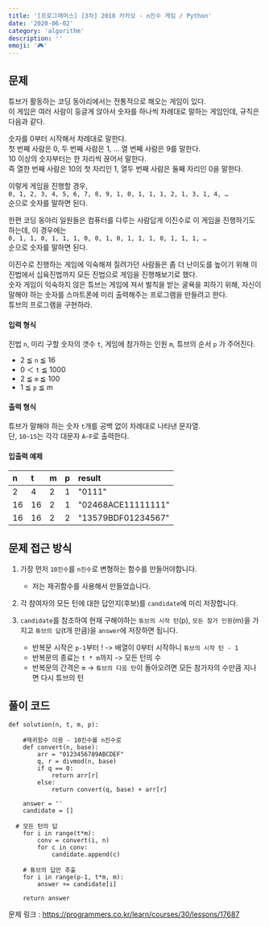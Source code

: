 ```yaml
---
title: '[프로그래머스] [3차] 2018 카카오 - n진수 게임 / Python'
date: '2020-06-02'
category: 'algorithm'
description: ''
emoji: '🎮'
---
```


## 문제

튜브가 활동하는 코딩 동아리에서는 전통적으로 해오는 게임이 있다.  
이 게임은 여러 사람이 둥글게 앉아서 숫자를 하나씩 차례대로 말하는 게임인데, 규칙은 다음과 같다.

숫자를 0부터 시작해서 차례대로 말한다.  
첫 번째 사람은 0, 두 번째 사람은 1, … 열 번째 사람은 9를 말한다.  
10 이상의 숫자부터는 한 자리씩 끊어서 말한다.  
즉 열한 번째 사람은 10의 첫 자리인 1, 열두 번째 사람은 둘째 자리인 0을 말한다.

이렇게 게임을 진행할 경우,  
`0, 1, 2, 3, 4, 5, 6, 7, 8, 9, 1, 0, 1, 1, 1, 2, 1, 3, 1, 4, …`  
순으로 숫자를 말하면 된다.

한편 코딩 동아리 일원들은 컴퓨터를 다루는 사람답게 이진수로 이 게임을 진행하기도 하는데, 이 경우에는  
`0, 1, 1, 0, 1, 1, 1, 0, 0, 1, 0, 1, 1, 1, 0, 1, 1, 1, …`  
순으로 숫자를 말하면 된다.

이진수로 진행하는 게임에 익숙해져 질려가던 사람들은 좀 더 난이도를 높이기 위해 이진법에서 십육진법까지 모든 진법으로 게임을 진행해보기로 했다.  
숫자 게임이 익숙하지 않은 튜브는 게임에 져서 벌칙을 받는 굴욕을 피하기 위해, 자신이 말해야 하는 숫자를 스마트폰에 미리 출력해주는 프로그램을 만들려고 한다.  
튜브의 프로그램을 구현하라.

#### 입력 형식

진법 `n`, 미리 구할 숫자의 갯수 `t`, 게임에 참가하는 인원 `m`, 튜브의 순서 `p` 가 주어진다.

- 2 ≦ `n` ≦ 16
- 0 ＜ `t` ≦ 1000
- 2 ≦ `m` ≦ 100
- 1 ≦ `p` ≦ m

#### 출력 형식

튜브가 말해야 하는 숫자 `t`개를 공백 없이 차례대로 나타낸 문자열.  
단, `10~15`는 각각 대문자 `A~F`로 출력한다.

#### 입출력 예제

| n   | t   | m   | p   | result             |
| :-- | :-- | :-- | :-- | :----------------- |
| 2   | 4   | 2   | 1   | "0111"             |
| 16  | 16  | 2   | 1   | "02468ACE11111111" |
| 16  | 16  | 2   | 2   | "13579BDF01234567" |

## 문제 접근 방식

1. 가장 먼저 `10진수`를 `n진수`로 변형하는 함수를 만들어야합니다.

   - 저는 재귀함수를 사용해서 만들었습니다.

2. 각 참여자의 모든 턴에 대한 답안지(후보)를 `candidate`에 미리 저장합니다.

3. `candidate`를 참조하여 현재 구해야하는 `튜브의 시작 턴`(p), `모든 참가 인원`(m)을 가지고 `튜브의 답`(t개 만큼)을 `answer`에 저장하면 됩니다.

   - 반복문 시작은 `p-1`부터 ! -> 배열이 0부터 시작하니 `튜브의 시작 턴 - 1`
   - 반복문의 종료는 `t * m`까지 -> 모든 턴의 수
   - 반복문의 간격은 `m` -> `튜브의 다음 턴`이 돌아오려면 모든 참가자의 수만큼 지나면 다시 튜브의 턴

## 풀이 코드

```python:title=Python
def solution(n, t, m, p):

    #재귀함수 이용 - 10진수를 n진수로
    def convert(n, base):
        arr = "0123456789ABCDEF"
        q, r = divmod(n, base)
        if q == 0:
            return arr[r]
        else:
            return convert(q, base) + arr[r]

    answer = ''
    candidate = []

  # 모든 턴의 답
    for i in range(t*m):
        conv = convert(i, n)
        for c in conv:
            candidate.append(c)

    # 튜브의 답만 추출
    for i in range(p-1, t*m, m):
        answer += candidate[i]

    return answer
```

문제 링크 : https://programmers.co.kr/learn/courses/30/lessons/17687
